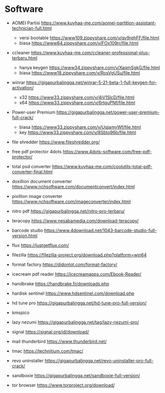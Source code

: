 # Software
- AOMEI Partisi
https://www.kuyhaa-me.com/aomei-partition-assistant-technician-full.html
  - versi bootable https://www109.zippyshare.com/v/qv9rehFF/file.html
  - biasa https://www64.zippyshare.com/v/FOx109rr/file.html

- ccleaner
https://www.kuyhaa-me.com/ccleaner-professional-plus-terbaru.html
  - hanya keygen https://www34.zippyshare.com/v/XaqmSgkG/file.html
  - biasa https://www18.zippyshare.com/v/RosVgUSu/file.html

- winrar
https://gigapurbalingga.net/winrar-5-21-beta-1-full-keygen-for-activation/
  - x32 https://www33.zippyshare.com/v/4iV1SlcD/file.html
  - x64 https://www33.zippyshare.com/v/6rtguPNf/file.html

- Power-user Premium
https://gigapurbalingga.net/power-user-premium-full-crack/
  - biasa https://www33.zippyshare.com/v/UqjamyWf/file.html
  - key https://www33.zippyshare.com/v/8Sbto96b/file.html

- file shredder
https://www.fileshredder.org/

- free pdf protector 4dots
https://www.4dots-software.com/free-pdf-protector/

- total psd converter
https://www.kuyhaa-me.com/coolutils-total-pdf-converter-final.html

- doxillion document converter
https://www.nchsoftware.com/documentconvert/index.html

- pixillion image converter
https://www.nchsoftware.com/imageconverter/index.html

- nitro pdf
https://gigapurbalingga.net/nitro-pro-terbaru/

- teracopy
https://www.nesabamedia.com/download-teracopy/

- barcode studio
https://www.4download.net/1043-barcode-studio-full-version.html

- flux
https://justgetflux.com/

- filezilla
https://filezilla-project.org/download.php?platform=win64

- format factory
https://didonlot.com/format-factory/

- icecream pdf reader
https://icecreamapps.com/Ebook-Reader/

- handbrake
https://handbrake.fr/downloads.php

- hardisk sentinel
https://www.hdsentinel.com/download.php

- hd tune pro
https://gigapurbalingga.net/hd-tune-pro-full-version/

- kmspico


- lazy nezumi
https://gigapurbalingga.net/tag/lazy-nezumi-pro/

- signal
https://signal.org/id/download/

- mail thunderbird
https://www.thunderbird.net/

- tmac
https://technitium.com/tmac/

- revo uninstaller
https://gigapurbalingga.net/revo-uninstaller-pro-full-crack/

- sandboxie
https://gigapurbalingga.net/sandboxie-full-version/

- tor browser
https://www.torproject.org/download/
